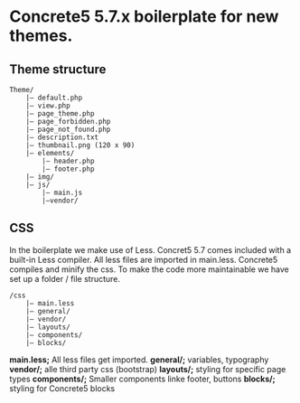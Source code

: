 # Concrete5 5.7.x boilerplate for new themes.
 

## Theme structure
```
Theme/
	|— default.php
	|— view.php
	|— page_theme.php
	|— page_forbidden.php
	|— page_not_found.php
	|— description.txt
	|— thumbnail.png (120 x 90)
	|— elements/
		|— header.php
		|— footer.php
	|— img/
	|— js/
		|— main.js
		|—vendor/
```
## CSS
In the boilerplate we make use of Less. Concret5 5.7 comes included with a built-in Less compiler. All less files are imported in main.less. Concrete5 compiles and minify the css. To make the code more maintainable we have set up a folder / file structure.
```
/css
	|— main.less 
	|— general/ 
	|— vendor/
	|— layouts/
	|— components/
	|— blocks/
```

**main.less;** All less files get imported. 
**general/;** variables, typography
**vendor/;** alle third party css (bootstrap)
**layouts/;** styling for specific page types
**components/;** Smaller components linke footer, buttons
**blocks/;** styling for Concrete5 blocks


